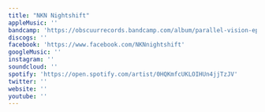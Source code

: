 ```yaml
---
title: "NKN Nightshift"
appleMusic: ''
bandcamp: 'https://obscuurrecords.bandcamp.com/album/parallel-vision-ep'
discogs: ''
facebook: 'https://www.facebook.com/NKNnightshift'
googleMusic: ''
instagram: ''
soundcloud: ''
spotify: 'https://open.spotify.com/artist/0HQKmfcUKLOIHUn4jjTzJV'
twitter: ''
website: ''
youtube: ''
---
```

